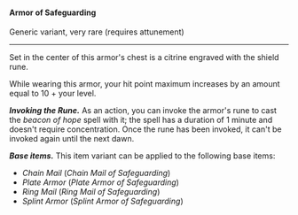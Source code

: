 #### Armor of Safeguarding

Generic variant, very rare (requires attunement)

---

Set in the center of this armor's chest is a citrine engraved with the shield rune.

While wearing this armor, your hit point maximum increases by an amount equal to 10 + your level.

***Invoking the Rune.*** As an action, you can invoke the armor's rune to cast the *beacon of hope* spell with it; the spell has a duration of 1 minute and doesn't require concentration. Once the rune has been invoked, it can't be invoked again until the next dawn.

***Base items.*** This item variant can be applied to the following base items:

- *Chain Mail* (*Chain Mail of Safeguarding*)
- *Plate Armor* (*Plate Armor of Safeguarding*)
- *Ring Mail* (*Ring Mail of Safeguarding*)
- *Splint Armor* (*Splint Armor of Safeguarding*)